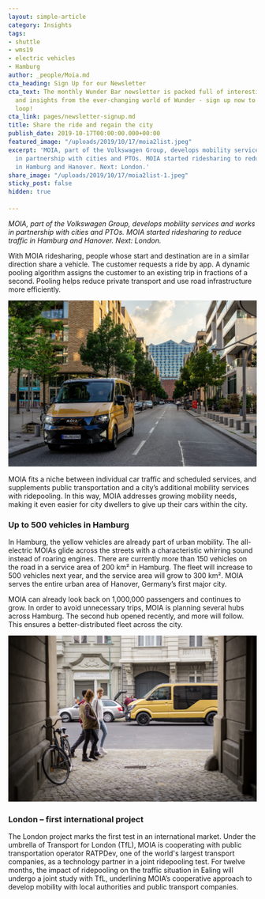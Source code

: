 ```yaml
---
layout: simple-article
category: Insights
tags:
- shuttle
- wms19
- electric vehicles
- Hamburg
author: _people/Moia.md
cta_heading: Sign Up for our Newsletter
cta_text: The monthly Wunder Bar newsletter is packed full of interesting news, updates
  and insights from the ever-changing world of Wunder - sign up now to stay in the
  loop!
cta_link: pages/newsletter-signup.md
title: Share the ride and regain the city
publish_date: 2019-10-17T00:00:00.000+00:00
featured_image: "/uploads/2019/10/17/moia2list.jpeg"
excerpt: 'MOIA, part of the Volkswagen Group, develops mobility services and works
  in partnership with cities and PTOs. MOIA started ridesharing to reduce traffic
  in Hamburg and Hanover. Next: London.'
share_image: "/uploads/2019/10/17/moia2list-1.jpeg"
sticky_post: false
hidden: true

---
```

_MOIA, part of the Volkswagen Group, develops mobility services and works in partnership with cities and PTOs. MOIA started ridesharing to reduce traffic in Hamburg and Hanover. Next: London._

With MOIA ridesharing, people whose start and destination are in a similar direction share a vehicle. The customer requests a ride by app. A dynamic pooling algorithm assigns the customer to an existing trip in fractions of a second. Pooling helps reduce private transport and use road infrastructure more efficiently.

![](/uploads/2019/10/17/moia2body-1.jpg)

MOIA fits a niche between individual car traffic and scheduled services, and supplements public transportation and a city’s additional mobility services with ridepooling. In this way, MOIA addresses growing mobility needs, making it even easier for city dwellers to give up their cars within the city.

### **Up to 500 vehicles in Hamburg**

In Hamburg, the yellow vehicles are already part of urban mobility. The all-electric MOIAs glide across the streets with a characteristic whirring sound instead of roaring engines. There are currently more than 150 vehicles on the road in a service area of 200 km² in Hamburg. The fleet will increase to 500 vehicles next year, and the service area will grow to 300 km². MOIA serves the entire urban area of Hanover, Germany’s first major city.

MOIA can already look back on 1,000,000 passengers and continues to grow. In order to avoid unnecessary trips, MOIA is planning several hubs across Hamburg. The second hub opened recently, and more will follow. This ensures a better-distributed fleet across the city.

![](/uploads/2019/10/17/moia1-1.jpg)

### **London – first international project**

The London project marks the first test in an international market. Under the umbrella of Transport for London (TfL), MOIA is cooperating with public transportation operator RATPDev, one of the world's largest transport companies, as a technology partner in a joint ridepooling test. For twelve months, the impact of ridepooling on the traffic situation in Ealing will undergo a joint study with TfL, underlining MOIA’s cooperative approach to develop mobility with local authorities and public transport companies.